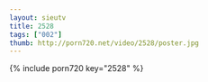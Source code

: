 ```yaml
--- 
layout: sieutv
title: 2528
tags: ["002"]
thumb: http://porn720.net/video/2528/poster.jpg
---
```

{% include porn720 key="2528" %} 
